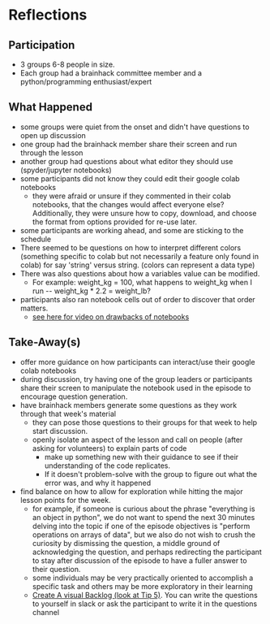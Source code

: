 # Reflections

## Participation

- 3 groups 6-8 people in size.
- Each group had a brainhack committee member and a python/programming enthusiast/expert

## What Happened

- some groups were quiet from the onset and didn't have questions to open up discussion
- one group had the brainhack member share their screen and run through the lesson
- another group had questions about what editor they should use (spyder/jupyter notebooks)
- some participants did not know they could edit their google colab notebooks
  - they were afraid or unsure if they commented in their colab notebooks, that the
    changes would affect everyone else? Additionally, they were unsure how to copy,
    download, and choose the format from options provided for re-use later.
- some participants are working ahead, and some are sticking to the schedule
- There seemed to be questions on how to interpret different colors (something
  specific to colab but not necessarily a feature only found in colab)
  for say 'string' versus string. (colors can represent a data type)
- There was also questions about how a variables value can be modified.
  - For example: weight_kg = 100, what happens to weight_kg when I run --
    weight_kg * 2.2 = weight_lb?
- participants also ran notebook cells out of order to discover that order matters.
  - [see here for video on drawbacks of notebooks](https://www.youtube.com/watch?v=7jiPeIFXb6U)

## Take-Away(s)

- offer more guidance on how participants can interact/use their google colab notebooks
- during discussion, try having one of the group leaders or participants share their screen
  to manipulate the notebook used in the episode to encourage question generation.
- have brainhack members generate some questions as they work through that week's material
  - they can pose those questions to their groups for that week to help start discussion.
  - openly isolate an aspect of the lesson and call on people (after asking for
    volunteers) to explain parts of code
    - make up something new with their guidance to see if their understanding
      of the code replicates.
    - If it doesn't problem-solve with the group to figure out what the error was,
      and why it happened
- find balance on how to allow for exploration while hitting the major lesson points for the week.
  - for example, if someone is curious about the phrase "everything is an object in python", we do
    not want to spend the next 30 minutes delving into the topic if one of the episode objectives is
    "perform operations on arrays of data", but we also do not wish to crush the curiosity by dismissing the question, a middle ground of acknowledging the question, and perhaps redirecting
    the participant to stay after discussion of the episode to have a fuller answer to their question.
  - some individuals may be very practically oriented to accomplish a specific task and others may
    be more exploratory in their learning
  - [Create A visual Backlog (look at Tip 5)](https://journals.plos.org/ploscompbiol/article?id=10.1371/journal.pcbi.1007433).
    You can write the questions to yourself in slack or ask the participant to write it in the questions channel
    
